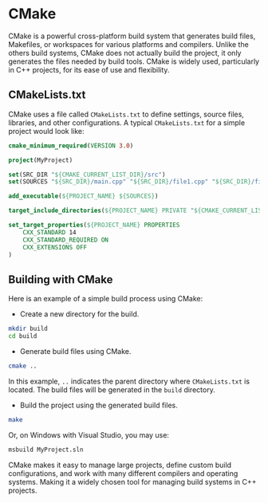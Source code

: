 # CMake

CMake is a powerful cross-platform build system that generates build files, Makefiles, or workspaces for various platforms and compilers. Unlike the others build systems, CMake does not actually build the project, it only generates the files needed by build tools. CMake is widely used, particularly in C++ projects, for its ease of use and flexibility.

## CMakeLists.txt

CMake uses a file called `CMakeLists.txt` to define settings, source files, libraries, and other configurations. A typical `CMakeLists.txt` for a simple project would look like:

```cmake
cmake_minimum_required(VERSION 3.0)

project(MyProject)

set(SRC_DIR "${CMAKE_CURRENT_LIST_DIR}/src")
set(SOURCES "${SRC_DIR}/main.cpp" "${SRC_DIR}/file1.cpp" "${SRC_DIR}/file2.cpp")

add_executable(${PROJECT_NAME} ${SOURCES})

target_include_directories(${PROJECT_NAME} PRIVATE "${CMAKE_CURRENT_LIST_DIR}/include")

set_target_properties(${PROJECT_NAME} PROPERTIES
    CXX_STANDARD 14
    CXX_STANDARD_REQUIRED ON
    CXX_EXTENSIONS OFF
)
```

## Building with CMake

Here is an example of a simple build process using CMake:

- Create a new directory for the build.

```sh
mkdir build
cd build
```

- Generate build files using CMake.

```sh
cmake ..
```

In this example, `..` indicates the parent directory where `CMakeLists.txt` is located. The build files will be generated in the `build` directory.

- Build the project using the generated build files.

```sh
make
```

Or, on Windows with Visual Studio, you may use:

```sh
msbuild MyProject.sln
```

CMake makes it easy to manage large projects, define custom build configurations, and work with many different compilers and operating systems. Making it a widely chosen tool for managing build systems in C++ projects.
